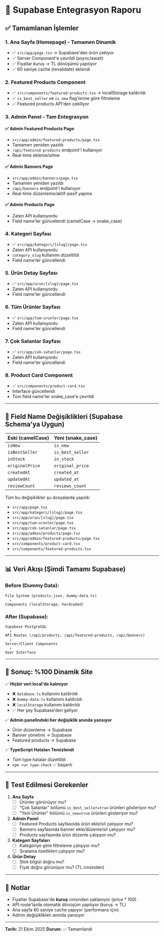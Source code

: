 # 🚀 Supabase Entegrasyon Raporu

## ✅ Tamamlanan İşlemler

### 1. Ana Sayfa (Homepage) - Tamamen Dinamik
- ✅ `src/app/page.tsx` → Supabase'den ürün çekiyor
- ✅ Server Component'e çevrildi (async/await)
- ✅ Fiyatlar kuruş → TL dönüşümü yapılıyor
- ✅ 60 saniye cache (revalidate) eklendi

### 2. Featured Products Component
- ✅ `src/components/featured-products.tsx` → localStorage kaldırıldı
- ✅ `is_best_seller` ve `is_new` flag'lerine göre filtreleme
- ✅ Featured products API'den çekiliyor

### 3. Admin Panel - Tam Entegrasyon
#### ✅ Admin Featured Products Page
- `src/app/admin/featured-products/page.tsx`
- Tamamen yeniden yazıldı
- `/api/featured-products` endpoint'i kullanıyor
- Real-time ekleme/silme

#### ✅ Admin Banners Page
- `src/app/admin/banners/page.tsx`
- Tamamen yeniden yazıldı
- `/api/banners` endpoint'i kullanıyor
- Real-time düzenleme/aktif-pasif yapma

#### ✅ Admin Products Page
- Zaten API kullanıyordu
- Field name'ler güncellendi (camelCase → snake_case)

### 4. Kategori Sayfası
- ✅ `src/app/kategori/[slug]/page.tsx`
- Zaten API kullanıyordu
- `category_slug` kullanımı düzeltildi
- Field name'ler güncellendi

### 5. Ürün Detay Sayfası
- ✅ `src/app/urun/[slug]/page.tsx`
- Zaten API kullanıyordu
- Field name'ler güncellendi

### 6. Tüm Ürünler Sayfası
- ✅ `src/app/tum-urunler/page.tsx`
- Zaten API kullanıyordu
- Field name'ler güncellendi

### 7. Çok Satanlar Sayfası
- ✅ `src/app/cok-satanlar/page.tsx`
- Zaten API kullanıyordu
- Field name'ler güncellendi

### 8. Product Card Component
- ✅ `src/components/product-card.tsx`
- Interface güncellendi
- Tüm field name'ler snake_case'e çevrildi

---

## 🔄 Field Name Değişiklikleri (Supabase Schema'ya Uygun)

| Eski (camelCase) | Yeni (snake_case) |
|------------------|-------------------|
| `isNew` | `is_new` |
| `isBestSeller` | `is_best_seller` |
| `inStock` | `in_stock` |
| `originalPrice` | `original_price` |
| `createdAt` | `created_at` |
| `updatedAt` | `updated_at` |
| `reviewCount` | `reviews_count` |

Tüm bu değişiklikler şu dosyalarda yapıldı:
- `src/app/page.tsx`
- `src/app/kategori/[slug]/page.tsx`
- `src/app/urun/[slug]/page.tsx`
- `src/app/tum-urunler/page.tsx`
- `src/app/cok-satanlar/page.tsx`
- `src/app/admin/products/page.tsx`
- `src/app/admin/featured-products/page.tsx`
- `src/components/product-card.tsx`
- `src/components/featured-products.tsx`

---

## 📊 Veri Akışı (Şimdi Tamamı Supabase)

### Before (Dummy Data):
```
File System (products.json, dummy-data.ts)
  ↓
Components (localStorage, hardcoded)
```

### After (Supabase):
```
Supabase PostgreSQL
  ↓
API Routes (/api/products, /api/featured-products, /api/banners)
  ↓
Server/Client Components
  ↓
User Interface
```

---

## 🎯 Sonuç: %100 Dinamik Site

✅ **Hiçbir veri local'de kalmıyor**
- ❌ `database.ts` kullanımı kaldırıldı
- ❌ `dummy-data.ts` kullanımı kaldırıldı
- ❌ `localStorage` kullanımı kaldırıldı
- ✅ Her şey Supabase'den geliyor

✅ **Admin panelindeki her değişiklik anında yansıyor**
- Ürün düzenleme → Supabase
- Banner yönetimi → Supabase
- Featured products → Supabase

✅ **TypeScript Hataları Temizlendi**
- Tüm type hatalar düzeltildi
- `npm run type-check` ✅ başarılı

---

## 🔧 Test Edilmesi Gerekenler

1. **Ana Sayfa**
   - [ ] Ürünler görünüyor mu?
   - [ ] "Çok Satanlar" bölümü `is_best_seller=true` ürünleri gösteriyor mu?
   - [ ] "Yeni Ürünler" bölümü `is_new=true` ürünleri gösteriyor mu?

2. **Admin Panel**
   - [ ] Featured Products sayfasında ürün ekle/sil çalışıyor mu?
   - [ ] Banners sayfasında banner ekle/düzenle/sil çalışıyor mu?
   - [ ] Products sayfasında ürün düzenle çalışıyor mu?

3. **Kategori Sayfaları**
   - [ ] Kategoriye göre filtreleme çalışıyor mu?
   - [ ] Sıralama özellikleri çalışıyor mu?

4. **Ürün Detay**
   - [ ] Stok bilgisi doğru mu?
   - [ ] Fiyat doğru görünüyor mu? (TL cinsinden)

---

## 📝 Notlar

- Fiyatlar Supabase'de **kuruş** cinsinden saklanıyor (price * 100)
- API route'larda otomatik dönüşüm yapılıyor (kuruş → TL)
- Ana sayfa 60 saniye cache yapıyor (performans için)
- Admin değişiklikleri anında yansıyor

---

**Tarih:** 21 Ekim 2025
**Durum:** ✅ Tamamlandı

